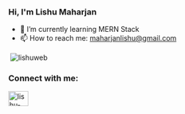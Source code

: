 ### Hi, I'm Lishu Maharjan

- 🌱 I’m currently learning MERN Stack
- 📫 How to reach me: maharjanlishu@gmail.com
  
<p>&nbsp;<img align="center" src="https://github-readme-stats.vercel.app/api?username=lishuweb&show_icons=true&locale=en" alt="lishuweb" /></p>

<h3 align="left">Connect with me:</h3>
<p align="left">
<a href="https://linkedin.com/in/lishu-maharjan" target="blank"><img align="center" src="https://raw.githubusercontent.com/rahuldkjain/github-profile-readme-generator/master/src/images/icons/Social/linked-in-alt.svg" alt="lishu-maharjan" height="30" width="40" /></a>
</p>

